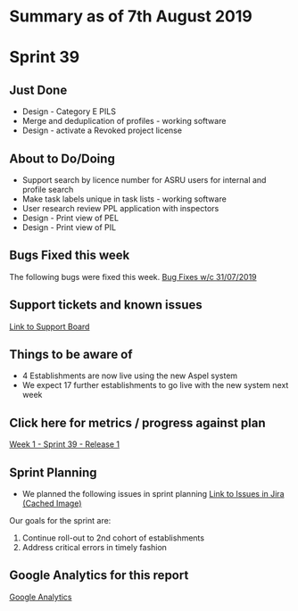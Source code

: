 # Summary as of 7th August 2019 

# Sprint 39

## Just Done
* Design - Category E PILS
* Merge and deduplication of profiles - working software
* Design - activate a Revoked project license 

## About to Do/Doing
* Support search by licence number for ASRU users for internal and profile search
* Make task labels unique in task lists - working software
* User research review PPL application with inspectors
* Design - Print view of PEL
* Design - Print view of PIL

## Bugs Fixed this week
The following bugs were fixed this week.
[Bug Fixes w/c 31/07/2019](graphs/bugs07082019.jpg)

## Support tickets and known issues
[Link to Support Board](https://jira.digital.homeoffice.gov.uk/secure/RapidBoard.jspa?rapidView=331&selectedIssue=ALS-47)

## Things to be aware of
* 4 Establishments are now live using the new Aspel system
* We expect 17 further establishments to go live with the new system next week

## Click here for metrics / progress against plan
[Week 1 - Sprint 39 - Release 1](graphs/progress07082019.ASPEL)

## Sprint Planning
* We planned the following issues in sprint planning [Link to Issues in Jira](https://jira.digital.homeoffice.gov.uk/secure/RapidBoard.jspa?rapidView=261)    [\(Cached Image\)](graphs/sprint07082019.png)

Our goals for the sprint are:
1. Continue roll-out to 2nd cohort of establishments 
2. Address critical errors in timely fashion

## Google Analytics for this report
[Google Analytics](graphs/GA07082019.jpg)


